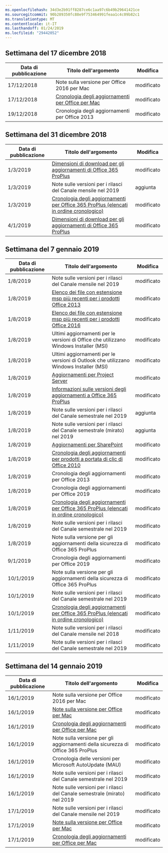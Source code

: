 ```yaml
---
ms.openlocfilehash: 34d3e2b91ff8287ce6c1aa97c6b49b29641421ce
ms.sourcegitcommit: 90b289350fc88e9f753464991feaa1c4c09b82c1
ms.translationtype: MT
ms.contentlocale: it-IT
ms.lasthandoff: 01/24/2019
ms.locfileid: "29442052"
---
```

<!-- This file is generated automatically each week. Changes made to this file will be overwritten.-->




## <a name="week-of-december-17-2018"></a>Settimana del 17 dicembre 2018


| Data di pubblicazione |Titolo dell'argomento | Modifica |
|------|------------|--------|
| 17/12/2018 | Note sulla versione per Office 2016 per Mac | modificato |
| 17/12/2018 | [Cronologia degli aggiornamenti per Office per Mac](/OfficeUpdates/update-history-office-for-mac) | modificato |
| 19/12/2018 | Cronologia degli aggiornamenti per Office 2013 | modificato |


## <a name="week-of-december-31-2018"></a>Settimana del 31 dicembre 2018


| Data di pubblicazione |Titolo dell'argomento | Modifica |
|------|------------|--------|
| 1/3/2019 | [Dimensioni di download per gli aggiornamenti di Office 365 ProPlus](/OfficeUpdates/download-sizes-office365-proplus-updates) | modificato |
| 1/3/2019 | Note sulle versioni per i rilasci del Canale mensile nel 2019 | aggiunta |
| 1/3/2019 | [Cronologia degli aggiornamenti per Office 365 ProPlus (elencati in ordine cronologico)](/OfficeUpdates/update-history-office365-proplus-by-date) | modificato |
| 4/1/2019 | [Dimensioni di download per gli aggiornamenti di Office 365 ProPlus](/OfficeUpdates/download-sizes-office365-proplus-updates) | modificato |


## <a name="week-of-january-07-2019"></a>Settimana del 7 gennaio 2019


| Data di pubblicazione |Titolo dell'argomento | Modifica |
|------|------------|--------|
| 1/8/2019 | Note sulle versioni per i rilasci del Canale mensile nel 2019 | modificato |
| 1/8/2019 | [Elenco dei file con estensione msp più recenti per i prodotti Office 2013](/OfficeUpdates/msp-files-office-2013) | modificato |
| 1/8/2019 | [Elenco dei file con estensione msp più recenti per i prodotti Office 2016](/OfficeUpdates/msp-files-office-2016) | modificato |
| 1/8/2019 | Ultimi aggiornamenti per le versioni di Office che utilizzano Windows Installer (MSI) | modificato |
| 1/8/2019 | Ultimi aggiornamenti per le versioni di Outlook che utilizzano Windows Installer (MSI) | modificato |
| 1/8/2019 | [Aggiornamenti per Project Server](/OfficeUpdates/project-server-updates) | modificato |
| 1/8/2019 | [Informazioni sulle versioni degli aggiornamenti a Office 365 ProPlus](/OfficeUpdates/release-notes-office365-proplus) | modificato |
| 1/8/2019 | Note sulle versioni per i rilasci del Canale semestrale nel 2019 | aggiunta |
| 1/8/2019 | Note sulle versioni per i rilasci del Canale semestrale (mirato) nel 2019 | aggiunta |
| 1/8/2019 | [Aggiornamenti per SharePoint](/OfficeUpdates/sharepoint-updates) | modificato |
| 1/8/2019 | [Cronologia degli aggiornamenti per prodotti a portata di clic di Office 2010](/OfficeUpdates/update-history-office-2010-click-to-run) | modificato |
| 1/8/2019 | Cronologia degli aggiornamenti per Office 2013 | modificato |
| 1/8/2019 | Cronologia degli aggiornamenti per Office 2019 | modificato |
| 1/8/2019 | [Cronologia degli aggiornamenti per Office 365 ProPlus (elencati in ordine cronologico)](/OfficeUpdates/update-history-office365-proplus-by-date) | modificato |
| 1/8/2019 | Note sulle versioni per i rilasci del Canale semestrale nel 2019 | modificato |
| 1/8/2019 | Note sulla versione per gli aggiornamenti della sicurezza di Office 365 ProPlus | modificato |
| 9/1/2019 | Cronologia degli aggiornamenti per Office 2019 | modificato |
| 10/1/2019 | Note sulla versione per gli aggiornamenti della sicurezza di Office 365 ProPlus | modificato |
| 10/1/2019 | Note sulle versioni per i rilasci del Canale semestrale nel 2019 | modificato |
| 10/1/2019 | [Cronologia degli aggiornamenti per Office 365 ProPlus (elencati in ordine cronologico)](/OfficeUpdates/update-history-office365-proplus-by-date) | modificato |
| 1/11/2019 | Note sulle versioni per i rilasci del Canale mensile nel 2018 | modificato |
| 1/11/2019 | Note sulle versioni per i rilasci del Canale semestrale nel 2019 | modificato |


## <a name="week-of-january-14-2019"></a>Settimana del 14 gennaio 2019


| Data di pubblicazione |Titolo dell'argomento | Modifica |
|------|------------|--------|
| 16/1/2019 | Note sulla versione per Office 2016 per Mac | modificato |
| 16/1/2019 | [Note sulla versione per Office per Mac](/OfficeUpdates/release-notes-office-for-mac) | modificato |
| 16/1/2019 | [Cronologia degli aggiornamenti per Office per Mac](/OfficeUpdates/update-history-office-for-mac) | modificato |
| 16/1/2019 | Note sulla versione per gli aggiornamenti della sicurezza di Office 365 ProPlus | modificato |
| 16/1/2019 | Cronologia delle versioni per Microsoft AutoUpdate (MAU) | modificato |
| 16/1/2019 | Note sulle versioni per i rilasci del Canale semestrale nel 2019 | modificato |
| 16/1/2019 | Note sulle versioni per i rilasci del Canale semestrale (mirato) nel 2019 | modificato |
| 17/1/2019 | Note sulle versioni per i rilasci del Canale mensile nel 2019 | modificato |
| 17/1/2019 | [Note sulla versione per Office per Mac](/OfficeUpdates/release-notes-office-for-mac) | modificato |
| 17/1/2019 | [Cronologia degli aggiornamenti per Office per Mac](/OfficeUpdates/update-history-office-for-mac) | modificato |
